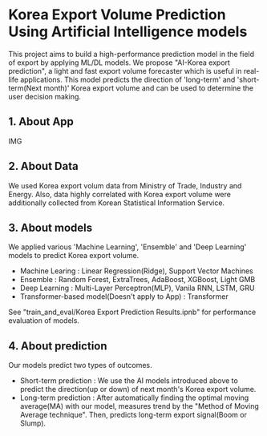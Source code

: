 # Korea Export Volume Prediction Using Artificial Intelligence models

This project aims to build a high-performance prediction model in the field of export by applying ML/DL models. We propose "AI-Korea export prediction", a light and fast export volume forecaster which is useful in real-life applications. This model predicts the direction of 'long-term' and 'short-term(Next month)' Korea export volume and can be used to determine the user decision making.

## 1. About App

 IMG
 

## 2. About Data

We used Korea export volum data from Ministry of Trade, Industry and Energy. Also, data highly correlated with Korea export volume were additionally collected from Korean Statistical Information Service.

## 3. About models
We applied various 'Machine Learning', 'Ensemble' and 'Deep Learning' models to predict Korea export volume.

 - Machine Learing : Linear Regression(Ridge), Support Vector Machines
 - Ensemble : Random Forest, ExtraTrees, AdaBoost, XGBoost, Light GMB
 - Deep Learning : Multi-Layer Perceptron(MLP), Vanila RNN, LSTM, GRU
 - Transformer-based model(Doesn't apply to App) : Transformer

See "train_and_eval/Korea Export Prediction Results.ipnb" for performance evaluation of models.

## 4. About prediction
Our models predict two types of outcomes.

  - Short-term prediction : We use the AI models introduced above to predict the direction(up or down) of next month's Korea export volume.
  - Long-term prediction : After automatically finding the optimal moving average(MA) with our model, measures trend by the "Method of Moving Average technique". Then, predicts long-term export signal(Boom or Slump).
